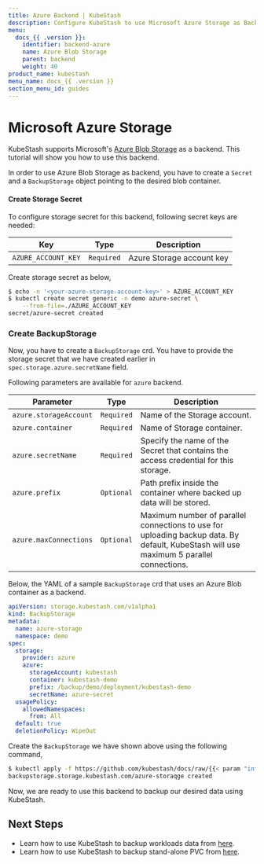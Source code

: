```yaml
---
title: Azure Backend | KubeStash
description: Configure KubeStash to use Microsoft Azure Storage as Backend.
menu:
  docs_{{ .version }}:
    identifier: backend-azure
    name: Azure Blob Storage
    parent: backend
    weight: 40
product_name: kubestash
menu_name: docs_{{ .version }}
section_menu_id: guides
---
```


# Microsoft Azure Storage

KubeStash supports Microsoft's [Azure Blob Storage](https://azure.microsoft.com/en-us/services/storage/blobs/) as a backend. This tutorial will show you how to use this backend.

In order to use Azure Blob Storage as backend, you have to create a `Secret` and a `BackupStorage` object pointing to the desired blob container.

#### Create Storage Secret

To configure storage secret for this backend, following secret keys are needed:

|         Key          |    Type    |                        Description                         |
| -------------------- | ---------- | ---------------------------------------------------------- |
| `AZURE_ACCOUNT_KEY`  | `Required` | Azure Storage account key                                  |

Create storage secret as below,

```bash
$ echo -n '<your-azure-storage-account-key>' > AZURE_ACCOUNT_KEY
$ kubectl create secret generic -n demo azure-secret \
    --from-file=./AZURE_ACCOUNT_KEY
secret/azure-secret created
```

### Create BackupStorage

Now, you have to create a `BackupStorage` crd. You have to provide the storage secret that we have created earlier in `spec.storage.azure.secretName` field.

Following parameters are available for `azure` backend.

| Parameter              |    Type    | Description                                                                                                                             |
|------------------------| ---------- |-----------------------------------------------------------------------------------------------------------------------------------------|
| `azure.storageAccount` | `Required` | Name of the Storage account.                                                                                                            |
| `azure.container`      | `Required` | Name of Storage container.                                                                                                              |
| `azure.secretName`     | `Required` | Specify the name of the Secret that contains the access credential for this storage.                                                    |        |
| `azure.prefix`         | `Optional` | Path prefix inside the container where backed up data will be stored.                                                                   |
| `azure.maxConnections` | `Optional` | Maximum number of parallel connections to use for uploading backup data. By default, KubeStash will use maximum 5 parallel connections. |

Below, the YAML of a sample `BackupStorage` crd that uses an Azure Blob container as a backend.

```yaml
apiVersion: storage.kubestash.com/v1alpha1
kind: BackupStorage
metadata:
  name: azure-storage
  namespace: demo
spec:
  storage:
    provider: azure
    azure:
      storageAccount: kubestash
      container: kubestash-demo
      prefix: /backup/demo/deployment/kubestash-demo
      secretName: azure-secret
  usagePolicy:
    allowedNamespaces:
      from: All
  default: true
  deletionPolicy: WipeOut
```

Create the `BackupStorage` we have shown above using the following command,

```bash
$ kubectl apply -f https://github.com/kubestash/docs/raw/{{< param "info.version" >}}/docs/guides/backends/azure/examples/azure.yaml
backupstorage.storage.kubestash.com/azure-storaqge created
```

Now, we are ready to use this backend to backup our desired data using KubeStash.

## Next Steps

- Learn how to use KubeStash to backup workloads data from [here](/docs/guides/workloads/overview/index.md).
- Learn how to use KubeStash to backup stand-alone PVC from [here](/docs/guides/volumes/overview/index.md).
